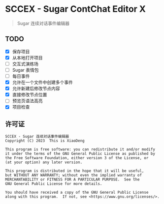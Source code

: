 # SCCEX - Sugar ContChat Editor X

> Sugar 连续对话事件编辑器

## TODO

- [x] 保存项目
- [x] 从本地打开项目
- [ ] 交互式演练场
- [ ] Sugar 表情包
- [ ] 每日事件
- [x] 允许在一个文件中创建多个事件
- [x] 允许新建后修改节点内容
- [x] 直接修改节点位置
- [ ] 预览页语法高亮
- [x] 项目检查

## 许可证

    SCCEX - Sugar 连续对话事件编辑器
    Copyright (C) 2023  This is XiaoDeng

    This program is free software: you can redistribute it and/or modify
    it under the terms of the GNU General Public License as published by
    the Free Software Foundation, either version 3 of the License, or
    (at your option) any later version.

    This program is distributed in the hope that it will be useful,
    but WITHOUT ANY WARRANTY; without even the implied warranty of
    MERCHANTABILITY or FITNESS FOR A PARTICULAR PURPOSE.  See the
    GNU General Public License for more details.

    You should have received a copy of the GNU General Public License
    along with this program.  If not, see <https://www.gnu.org/licenses/>.

